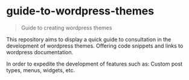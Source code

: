 # guide-to-wordpress-themes
> Guide to creating wordpress themes


This repository aims to display a quick guide to consultation in the development of wordpress themes. Offering code snippets and links to wordpress documentation.

In order to expedite the development of features such as: Custom post types, menus, widgets, etc.
